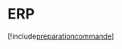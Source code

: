 # ERP

[!include[preparationcommande](erp.preparationcommande.autogen.md)]


















































